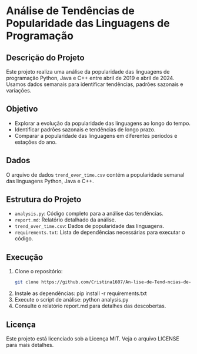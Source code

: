 # Análise de Tendências de Popularidade das Linguagens de Programação

## Descrição do Projeto

Este projeto realiza uma análise da popularidade das linguagens de programação Python, Java e C++ entre abril de 2019 e abril de 2024. Usamos dados semanais para identificar tendências, padrões sazonais e variações.

## Objetivo

- Explorar a evolução da popularidade das linguagens ao longo do tempo.
- Identificar padrões sazonais e tendências de longo prazo.
- Comparar a popularidade das linguagens em diferentes períodos e estações do ano.

## Dados

O arquivo de dados `trend_over_time.csv` contém a popularidade semanal das linguagens Python, Java e C++.

## Estrutura do Projeto

- `analysis.py`: Código completo para a análise das tendências.
- `report.md`: Relatório detalhado da análise.
- `trend_over_time.csv`: Dados de popularidade das linguagens.
- `requirements.txt`: Lista de dependências necessárias para executar o código.

## Execução

1. Clone o repositório:
   ```bash
   git clone https://github.com/Cristina1607/An-lise-de-Tend-ncias-de-Popularidade-de-Linguagens-de-Programa-o/new/main
2. Instale as dependências:
   pip install -r requirements.txt
3. Execute o script de análise:
   python analysis.py
4. Consulte o relatório report.md para detalhes das descobertas.

## Licença
Este projeto está licenciado sob a Licença MIT. Veja o arquivo LICENSE para mais detalhes.
